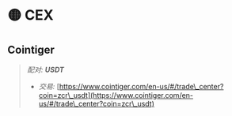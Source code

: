 # 🟡 CEX

## Cointiger

> _配对: **USDT**_
>
> * _交易:_ [https://www.cointiger.com/en-us/#/trade\_center?coin=zcr\_usdt](https://www.cointiger.com/en-us/#/trade\_center?coin=zcr\_usdt)
